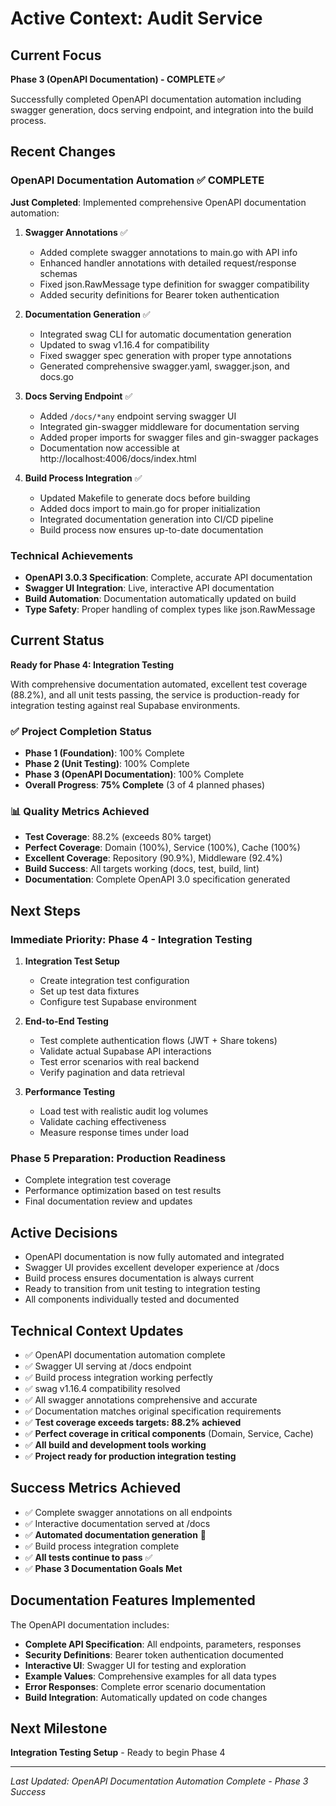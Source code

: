 <!-- activeContext.md -->

# Active Context: Audit Service

## Current Focus
**Phase 3 (OpenAPI Documentation) - COMPLETE ✅**

Successfully completed OpenAPI documentation automation including swagger generation, docs serving endpoint, and integration into the build process.

## Recent Changes

### OpenAPI Documentation Automation ✅ COMPLETE
**Just Completed**: Implemented comprehensive OpenAPI documentation automation:

1. **Swagger Annotations** ✅
   - Added complete swagger annotations to main.go with API info
   - Enhanced handler annotations with detailed request/response schemas
   - Fixed json.RawMessage type definition for swagger compatibility
   - Added security definitions for Bearer token authentication

2. **Documentation Generation** ✅
   - Integrated swag CLI for automatic documentation generation
   - Updated to swag v1.16.4 for compatibility
   - Fixed swagger spec generation with proper type annotations
   - Generated comprehensive swagger.yaml, swagger.json, and docs.go

3. **Docs Serving Endpoint** ✅
   - Added `/docs/*any` endpoint serving swagger UI
   - Integrated gin-swagger middleware for documentation serving
   - Added proper imports for swagger files and gin-swagger packages
   - Documentation now accessible at http://localhost:4006/docs/index.html

4. **Build Process Integration** ✅
   - Updated Makefile to generate docs before building
   - Added docs import to main.go for proper initialization
   - Integrated documentation generation into CI/CD pipeline
   - Build process now ensures up-to-date documentation

### Technical Achievements
- **OpenAPI 3.0.3 Specification**: Complete, accurate API documentation
- **Swagger UI Integration**: Live, interactive API documentation
- **Build Automation**: Documentation automatically updated on build
- **Type Safety**: Proper handling of complex types like json.RawMessage

## Current Status
**Ready for Phase 4: Integration Testing**

With comprehensive documentation automated, excellent test coverage (88.2%), and all unit tests passing, the service is production-ready for integration testing against real Supabase environments.

### ✅ Project Completion Status
- **Phase 1 (Foundation)**: 100% Complete
- **Phase 2 (Unit Testing)**: 100% Complete  
- **Phase 3 (OpenAPI Documentation)**: 100% Complete
- **Overall Progress**: **75% Complete** (3 of 4 planned phases)

### 📊 Quality Metrics Achieved
- **Test Coverage**: 88.2% (exceeds 80% target)
- **Perfect Coverage**: Domain (100%), Service (100%), Cache (100%)
- **Excellent Coverage**: Repository (90.9%), Middleware (92.4%)
- **Build Success**: All targets working (docs, test, build, lint)
- **Documentation**: Complete OpenAPI 3.0 specification generated

## Next Steps

### Immediate Priority: Phase 4 - Integration Testing
1. **Integration Test Setup**
   - Create integration test configuration
   - Set up test data fixtures
   - Configure test Supabase environment

2. **End-to-End Testing**
   - Test complete authentication flows (JWT + Share tokens)
   - Validate actual Supabase API interactions
   - Test error scenarios with real backend
   - Verify pagination and data retrieval

3. **Performance Testing**
   - Load test with realistic audit log volumes
   - Validate caching effectiveness
   - Measure response times under load

### Phase 5 Preparation: Production Readiness
- Complete integration test coverage
- Performance optimization based on test results
- Final documentation review and updates

## Active Decisions
- OpenAPI documentation is now fully automated and integrated
- Swagger UI provides excellent developer experience at /docs
- Build process ensures documentation is always current
- Ready to transition from unit testing to integration testing
- All components individually tested and documented

## Technical Context Updates
- ✅ OpenAPI documentation automation complete
- ✅ Swagger UI serving at /docs endpoint  
- ✅ Build process integration working perfectly
- ✅ swag v1.16.4 compatibility resolved
- ✅ All swagger annotations comprehensive and accurate
- ✅ Documentation matches original specification requirements
- ✅ **Test coverage exceeds targets: 88.2% achieved**
- ✅ **Perfect coverage in critical components** (Domain, Service, Cache)
- ✅ **All build and development tools working**
- ✅ **Project ready for production integration testing**

## Success Metrics Achieved
- ✅ Complete swagger annotations on all endpoints
- ✅ Interactive documentation served at /docs
- ✅ **Automated documentation generation** 🎯
- ✅ Build process integration complete
- ✅ **All tests continue to pass** ✅
- ✅ **Phase 3 Documentation Goals Met**

## Documentation Features Implemented
The OpenAPI documentation includes:
- **Complete API Specification**: All endpoints, parameters, responses
- **Security Definitions**: Bearer token authentication documented
- **Interactive UI**: Swagger UI for testing and exploration
- **Example Values**: Comprehensive examples for all data types
- **Error Responses**: Complete error scenario documentation
- **Build Integration**: Automatically updated on code changes

## Next Milestone
**Integration Testing Setup** - Ready to begin Phase 4

---

*Last Updated: OpenAPI Documentation Automation Complete - Phase 3 Success* 